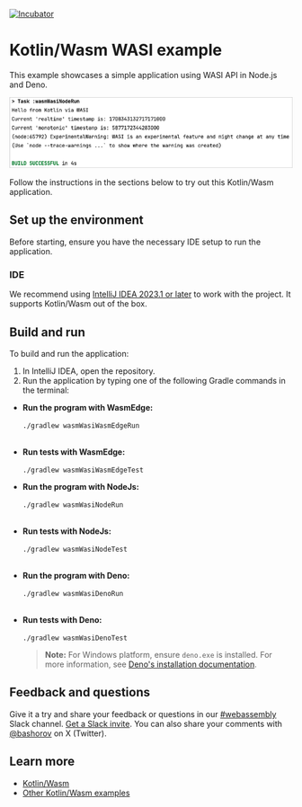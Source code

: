 [![Incubator](https://jb.gg/badges/incubator-plastic.svg)](https://github.com/JetBrains#jetbrains-on-github)

# Kotlin/Wasm WASI example

This example showcases a simple application using WASI API in Node.js and Deno.

![](screenshots/wasi-output.png)

Follow the instructions in the sections below to try out this Kotlin/Wasm application.

## Set up the environment

Before starting, ensure you have the necessary IDE setup to run the application.

### IDE

We recommend using [IntelliJ IDEA 2023.1 or later](https://www.jetbrains.com/idea/) to work with the project.
It supports Kotlin/Wasm out of the box.

## Build and run

To build and run the application:

1. In IntelliJ IDEA, open the repository.
2. Run the application by typing one of the following Gradle commands in the terminal:

* **Run the program with WasmEdge:**

  `./gradlew wasmWasiWasmEdgeRun`
  <br>&nbsp;<br>

* **Run tests with WasmEdge:**

  `./gradlew wasmWasiWasmEdgeTest`

* **Run the program with NodeJs:**

  `./gradlew wasmWasiNodeRun` 
  <br>&nbsp;<br>

* **Run tests with NodeJs:**

  `./gradlew wasmWasiNodeTest`
  <br>&nbsp;<br>

* **Run the program with Deno:**

  `./gradlew wasmWasiDenoRun`
  <br>&nbsp;<br>

* **Run tests with Deno:**

  `./gradlew wasmWasiDenoTest`

  > **Note:**
  > For Windows platform, ensure `deno.exe` is installed. For more information, 
  > see [Deno's installation documentation](https://docs.deno.com/runtime/manual/getting_started/installation).

## Feedback and questions

Give it a try and share your feedback or questions in our [#webassembly](https://slack-chats.kotlinlang.org/c/webassembly) 
Slack channel. [Get a Slack invite](https://surveys.jetbrains.com/s3/kotlin-slack-sign-up).
You can also share your comments with [@bashorov](https://twitter.com/bashorov) on X (Twitter).

## Learn more

* [Kotlin/Wasm](https://kotl.in/wasm/)
* [Other Kotlin/Wasm examples](https://github.com/Kotlin/kotlin-wasm-examples/tree/main)
